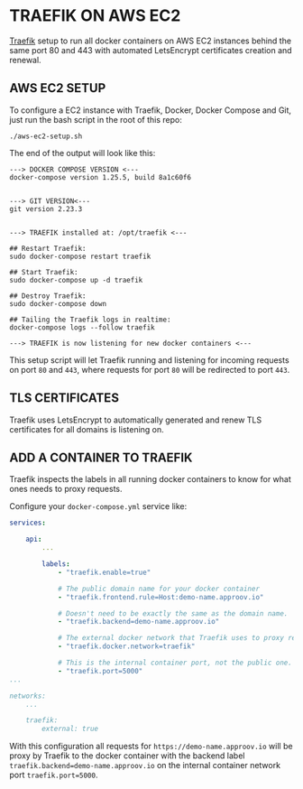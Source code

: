 # TRAEFIK ON AWS EC2

[Traefik](https://containo.us/traefik/) setup to run all docker containers on AWS EC2 instances behind the same port 80 and 443 with automated LetsEncrypt certificates creation and renewal.

## AWS EC2 SETUP

To configure a EC2 instance with Traefik, Docker, Docker Compose and Git, just run the bash script in the root of this repo:

```
./aws-ec2-setup.sh
```

The end of the output will look like this:

```
---> DOCKER COMPOSE VERSION <---
docker-compose version 1.25.5, build 8a1c60f6


---> GIT VERSION<---
git version 2.23.3


---> TRAEFIK installed at: /opt/traefik <---

## Restart Traefik:
sudo docker-compose restart traefik

## Start Traefik:
sudo docker-compose up -d traefik

## Destroy Traefik:
sudo docker-compose down

## Tailing the Traefik logs in realtime:
docker-compose logs --follow traefik

---> TRAEFIK is now listening for new docker containers <---
```

This setup script will let Traefik running and listening for incoming requests on port `80` and `443`, where requests for port `80` will be redirected to port `443`.

## TLS CERTIFICATES

Traefik uses LetsEncrypt to automatically generated and renew TLS certificates for all domains is listening on.

## ADD A CONTAINER TO TRAEFIK

Traefik inspects the labels in all running docker containers to know for what ones needs to proxy requests.

Configure your `docker-compose.yml` service like:

```yml
services:

    api:
        ...

        labels:
            - "traefik.enable=true"

            # The public domain name for your docker container
            - "traefik.frontend.rule=Host:demo-name.approov.io"

            # Doesn't need to be exactly the same as the domain name.
            - "traefik.backend=demo-name.approov.io"

            # The external docker network that Traefik uses to proxy request to containers.
            - "traefik.docker.network=traefik"

            # This is the internal container port, not the public one.
            - "traefik.port=5000"
...

networks:
    ...

    traefik:
        external: true

```

With this configuration all requests for `https://demo-name.approov.io` will be proxy by Traefik to the docker container with the backend label `traefik.backend=demo-name.approov.io` on the internal container network port `traefik.port=5000`.
